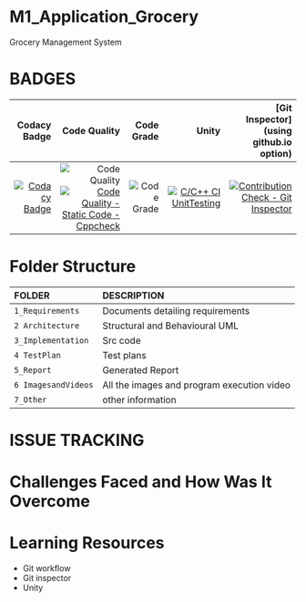 # M1_Application_Grocery
Grocery Management System

# BADGES

|Codacy Badge|Code Quality|Code Grade|Unity|[Git Inspector](using github.io option)|
|-----:|-----:|-----:|-----:|-----:|
|[![Codacy Badge](https://app.codacy.com/project/badge/Grade/0d2c8b8110f145368c0d4bccba673833)](https://www.codacy.com/gh/Ari526/M1_Application_Grocery/dashboard?utm_source=github.com&amp;utm_medium=referral&amp;utm_content=Ari526/M1_Application_Grocery&amp;utm_campaign=Badge_Grade)| ![Code Quality](https://api.codiga.io/project/29894/score/svg)[![Code Quality - Static Code - Cppcheck](https://github.com/Ari526/M1_Application_Grocery/actions/workflows/cppcheck.yml/badge.svg)](https://github.com/Ari526/M1_Application_Grocery/actions/workflows/cppcheck.yml)|![Code Grade](https://api.codiga.io/project/29894/status/svg)|[![C/C++ CI UnitTesting](https://github.com/Ari526/M1_Application_Grocery/actions/workflows/unity.yml/badge.svg)](https://github.com/Ari526/M1_Application_Grocery/actions/workflows/unity.yml)|[![Contribution Check - Git Inspector](https://github.com/Ari526/M1_Application_Grocery/actions/workflows/gitinspector.yml/badge.svg)](https://github.com/Ari526/M1_Application_Grocery/actions/workflows/gitinspector.yml)|




# Folder Structure
|FOLDER|DESCRIPTION|
|:-----|:----------|
|`1_Requirements`|Documents detailing requirements|
|`2 Architecture`|Structural and Behavioural UML|
|`3_Implementation`|Src code|
|`4 TestPlan`|Test plans|
|`5_Report`|Generated Report|
|`6 ImagesandVideos`|All the images and program execution video|
|`7_Other`|other information|

# ISSUE TRACKING


# Challenges Faced and How Was It Overcome


# Learning Resources
  - Git workflow
  - Git inspector
  - Unity

